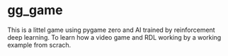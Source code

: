# gg_game
This is a littel game using pygame zero and AI trained by reinforcement deep learning.
To learn how a video game and RDL working by a working example from scrach.
